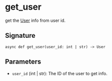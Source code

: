 # get_user

 get the [User](../types/user.md) info from user id.

## Signature

`async def get_user(user_id: int | str) -> User`

## Parameters

- `user_id` (int | str): The ID of the user to get info.